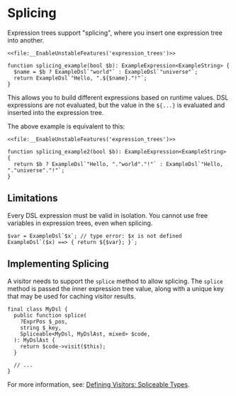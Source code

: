 # Splicing

Expression trees support "splicing", where you insert one expression tree into another.

```hack
<<file:__EnableUnstableFeatures('expression_trees')>>

function splicing_example(bool $b): ExampleExpression<ExampleString> {
  $name = $b ? ExampleDsl`"world"` : ExampleDsl`"universe"`;
  return ExampleDsl`"Hello, ".${$name}."!"`;
}
```

This allows you to build different expressions based on runtime values. DSL expressions are not evaluated, but the value in the `${...}` is evaluated and inserted into the expression tree.

The above example is equivalent to this:

```hack
<<file:__EnableUnstableFeatures('expression_trees')>>

function splicing_example2(bool $b): ExampleExpression<ExampleString> {
  return $b ? ExampleDsl`"Hello, "."world"."!"` : ExampleDsl`"Hello, "."universe"."!"`;
}
```

## Limitations

Every DSL expression must be valid in isolation. You cannot use free
variables in expression trees, even when splicing.

```hack error
$var = ExampleDsl`$x`; // type error: $x is not defined
ExampleDsl`($x) ==> { return ${$var}; }`;
```

## Implementing Splicing

A visitor needs to support the `splice` method to allow splicing. The `splice` method is passed the inner expression tree value, along with a unique key that may be used for caching visitor results.

```hack no-extract
final class MyDsl {
  public function splice(
    ?ExprPos $_pos,
    string $_key,
    Spliceable<MyDsl, MyDslAst, mixed> $code,
  ): MyDslAst {
    return $code->visit($this);
  }

  // ...
}
```

For more information, see: [Defining Visitors: Spliceable Types](/hack/expression-trees/defining-dsls#spliceable-types).
